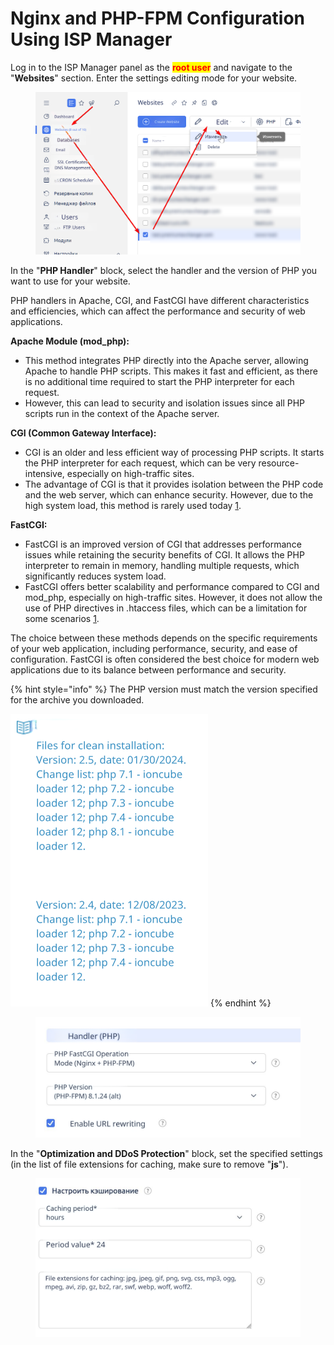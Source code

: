 # Nginx and PHP-FPM Configuration Using ISP Manager

Log in to the ISP Manager panel as the <mark style="color:red;">**root user**</mark> and navigate to the "**Websites**" section. Enter the settings editing mode for your website.

<figure><img src="../../.gitbook/assets/image (707)_eng.png" alt=""><figcaption></figcaption></figure>

In the "**PHP Handler**" block, select the handler and the version of PHP you want to use for your website.

PHP handlers in Apache, CGI, and FastCGI have different characteristics and efficiencies, which can affect the performance and security of web applications.

**Apache Module (mod_php):**

* This method integrates PHP directly into the Apache server, allowing Apache to handle PHP scripts. This makes it fast and efficient, as there is no additional time required to start the PHP interpreter for each request.
* However, this can lead to security and isolation issues since all PHP scripts run in the context of the Apache server.

**CGI (Common Gateway Interface):**

* CGI is an older and less efficient way of processing PHP scripts. It starts the PHP interpreter for each request, which can be very resource-intensive, especially on high-traffic sites.
* The advantage of CGI is that it provides isolation between the PHP code and the web server, which can enhance security. However, due to the high system load, this method is rarely used today [1](https://blog.layershift.com/which-php-mode-apache-vs-cgi-vs-fastcgi/).

**FastCGI:**

* FastCGI is an improved version of CGI that addresses performance issues while retaining the security benefits of CGI. It allows the PHP interpreter to remain in memory, handling multiple requests, which significantly reduces system load.
* FastCGI offers better scalability and performance compared to CGI and mod_php, especially on high-traffic sites. However, it does not allow the use of PHP directives in .htaccess files, which can be a limitation for some scenarios [1](https://blog.layershift.com/which-php-mode-apache-vs-cgi-vs-fastcgi/).

The choice between these methods depends on the specific requirements of your web application, including performance, security, and ease of configuration. FastCGI is often considered the best choice for modern web applications due to its balance between performance and security.

{% hint style="info" %}
The PHP version must match the version specified for the archive you downloaded.

<img src="../../.gitbook/assets/image (555)_eng.png" alt="" data-size="original">
{% endhint %}

<figure><img src="../../.gitbook/assets/image (708)_eng.png" alt="" width="563"><figcaption></figcaption></figure>

In the "**Optimization and DDoS Protection**" block, set the specified settings (in the list of file extensions for caching, make sure to remove "**js**").

<figure><img src="../../.gitbook/assets/image (709)_eng.png" alt="" width="563"><figcaption></figcaption></figure>